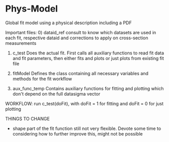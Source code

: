 # Phys-Model
Global fit model using a physical description including a PDF

Important files:
0) dataid_ref
consult to know which datasets are used in each fit, respective dataid and corrections to apply on cross-section measurements

1) c_test
Does the actual fit. First calls all auxiliary functions to read fit data and fit parameters, then either fits and plots or just plots from existing fit file

2) fitModel
Defines the class containing all necessary variables and methods for the fit workflow

3) aux_func_temp
Contains auxiliary functions for fitting and plotting which don't depend on the full datasigma vector

WORKFLOW: run c_test(doFit), with doFit = 1 for fitting and doFit = 0 for just plotting

THINGS TO CHANGE
- shape part of the fit function still not very flexible. Devote some time to considering how to further improve this, might not be possible